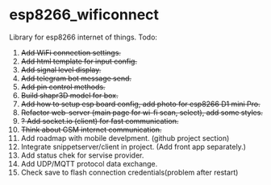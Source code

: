 # esp8266_wificonnect
Library for esp8266 internet of things.
Todo:
1. ~~Add WiFi connection settings.~~
2. ~~Add html template for input config.~~
3. ~~Add signal level display.~~
4. ~~Add telegram bot message send.~~
5. ~~Add pin control methods.~~
6. ~~Build shapr3D model for box.~~
7. ~~Add how to setup esp board config, add photo for esp8266 D1 mini Pro.~~
8. ~~Refactor web-server (main page for wi-fi scan, select), add some styles.~~
9. ~~? Add socket.io (client) for fast communication.~~
10. ~~Think about GSM internet communication.~~
11. Add roadmap with mobile develpment. (github project section)
12. Integrate snippetserver/client in project. (Add front app separately.)
13. Add status chek for servise provider.
14. Add UDP/MQTT protocol data exchange.
15. Check save to flash connection credentials(problem after restart)
